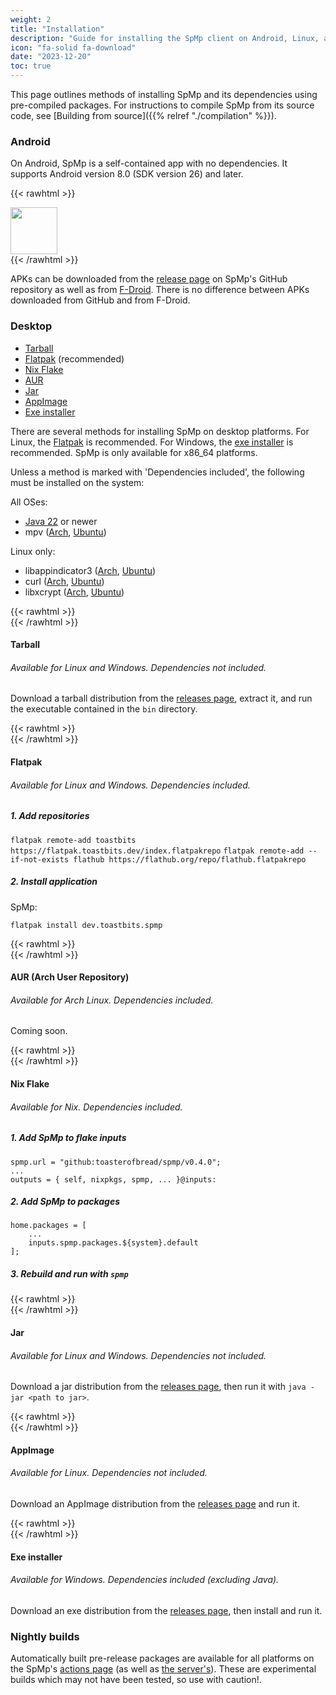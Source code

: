 ```yaml
---
weight: 2
title: "Installation"
description: "Guide for installing the SpMp client on Android, Linux, and Windows"
icon: "fa-solid fa-download"
date: "2023-12-20"
toc: true
---
```


This page outlines methods of installing SpMp and its dependencies using pre-compiled packages. For instructions to compile SpMp from its source code, see [Building from source]({{% relref "./compilation" %}}).

### Android

On Android, SpMp is a self-contained app with no dependencies. It supports Android version 8.0 (SDK version 26) and later.

{{< rawhtml >}}
<div>
<a href="https://f-droid.org/en/packages/com.toasterofbread.spmp/">
<img src="https://fdroid.gitlab.io/artwork/badge/get-it-on.png" style="height: 75px">
</a>
</div>
{{< /rawhtml >}}

APKs can be downloaded from the [release page](https://github.com/toasterofbread/spmp/releases) on SpMp's GitHub repository as well as from [F-Droid](https://f-droid.org/en/packages/com.toasterofbread.spmp/). There is no difference between APKs downloaded from GitHub and from F-Droid.

### Desktop

- [Tarball](#tarball)
- [Flatpak](#flatpak) (recommended)
- [Nix Flake](#nix-flake)
- [AUR](#aur)
- [Jar](#jar)
- [AppImage](#appimage)
- [Exe installer](#exe-installer)

There are several methods for installing SpMp on desktop platforms. For Linux, the [Flatpak](#flatpak) is recommended. For Windows, the [exe installer](#exe-installer) is recommended. SpMp is only available for x86_64 platforms.

Unless a method is marked with 'Dependencies included', the following must be installed on the system:

All OSes:
- [Java 22](https://www.oracle.com/java/technologies/downloads/#java22) or newer
- mpv ([Arch](https://archlinux.org/packages/extra/x86_64/mpv/), [Ubuntu](https://packages.ubuntu.com/libmpv-dev))

Linux only:
- libappindicator3 ([Arch](https://archlinux.org/packages/extra/x86_64/libappindicator-gtk3/files/), [Ubuntu](https://packages.ubuntu.com/libappindicator3-1))
- curl ([Arch](https://archlinux.org/packages/core/x86_64/curl/), [Ubuntu](https://packages.ubuntu.com/curl))
- libxcrypt ([Arch](https://archlinux.org/packages/core/x86_64/libxcrypt-compat/), [Ubuntu](https://packages.ubuntu.com/search?keywords=libcrypt-dev))

{{< rawhtml >}}<br>{{< /rawhtml >}}

#### Tarball
###### Available for Linux and Windows. Dependencies not included.

Download a tarball distribution from the [releases page](https://github.com/toasterofbread/spmp/releases), extract it, and run the executable contained in the `bin` directory.

{{< rawhtml >}}<br>{{< /rawhtml >}}

#### Flatpak
###### Available for Linux and Windows. Dependencies included.

##### 1. Add repositories

`flatpak remote-add toastbits https://flatpak.toastbits.dev/index.flatpakrepo`
`flatpak remote-add --if-not-exists flathub https://flathub.org/repo/flathub.flatpakrepo`

##### 2. Install application

SpMp:

`flatpak install dev.toastbits.spmp`

{{< rawhtml >}}<br>{{< /rawhtml >}}

#### AUR (Arch User Repository)
###### Available for Arch Linux. Dependencies included.

Coming soon.

{{< rawhtml >}}<br>{{< /rawhtml >}}

#### Nix Flake
###### Available for Nix. Dependencies included.

##### 1. Add SpMp to flake inputs

```
spmp.url = "github:toasterofbread/spmp/v0.4.0";
...
outputs = { self, nixpkgs, spmp, ... }@inputs:
```

##### 2. Add SpMp to packages

```
home.packages = [
    ...
    inputs.spmp.packages.${system}.default
];
```

##### 3. Rebuild and run with `spmp`

{{< rawhtml >}}<br>{{< /rawhtml >}}

#### Jar
###### Available for Linux and Windows. Dependencies not included.

Download a jar distribution from the [releases page](https://github.com/toasterofbread/spmp/releases), then run it with `java -jar <path to jar>`.

{{< rawhtml >}}<br>{{< /rawhtml >}}

#### AppImage
###### Available for Linux. Dependencies not included.

Download an AppImage distribution from the [releases page](https://github.com/toasterofbread/spmp/releases) and run it.

{{< rawhtml >}}<br>{{< /rawhtml >}}

#### Exe installer
###### Available for Windows. Dependencies included (excluding Java).

Download an exe distribution from the [releases page](https://github.com/toasterofbread/spmp/releases), then install and run it.

### Nightly builds

Automatically built pre-release packages are available for all platforms on the SpMp's [actions page](https://github.com/toasterofbread/spmp/actions) (as well as [the server's](https://github.com/toasterofbread/spmp-server/actions)). These are experimental builds which may not have been tested, so use with caution!.
